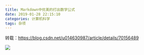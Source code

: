 ```yaml
---
title: Markdown中优美的打出数学公式
date: 2019-01-28 22:15:10
categories: 计算机科学
tags: 杂项
---
```


转载：https://blog.csdn.net/u014630987/article/details/70156489

<!--more-->

![](https://upload-images.jianshu.io/upload_images/13783432-e3db6e05e2d14a73.png?imageMogr2/auto-orient/strip%7CimageView2/2/w/1240)